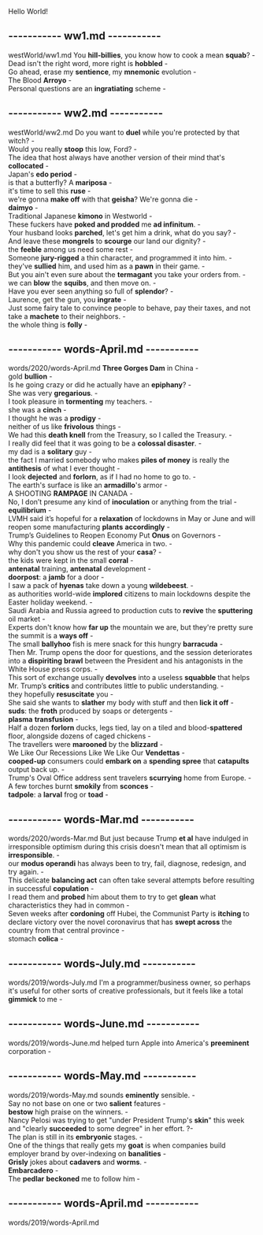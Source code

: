 Hello World!  

## ----------- ww1.md -----------  
westWorld/ww1.md
You **hill-billies**, you know how to cook a mean **squab**? -  
Dead isn't the right word, more right is **hobbled** -  
Go ahead, erase my **sentience**, my **mnemonic** evolution -  
The Blood **Arroyo** -  
Personal questions are an **ingratiating** scheme -  

## ----------- ww2.md -----------  
westWorld/ww2.md
Do you want to **duel** while you're protected by that witch? -  
Would you really **stoop** this low, Ford? -  
The idea that host always have another version of their mind that's **collocated** -   
Japan's **edo period** -  
is that a butterfly?  A **mariposa** -  
it's time to sell this **ruse** -  
we're gonna **make off** with that **geisha**? We're gonna die -  
**daimyo** -   
Traditional Japanese **kimono** in Westworld -  
These fuckers have **poked and prodded** me **ad infinitum**. -  
Your husband looks **parched**, let's get him a drink, what do you say? -  
And leave these **mongrels** to **scourge** our land our dignity? -  
the **feeble** among us need some rest -  
Someone **jury-rigged** a thin character, and programmed it into him. -   
they've **sullied** him, and used him as a **pawn** in their game. -  
But you ain't even sure about the **termagant** you take your orders from. -  
we can **blow** the **squibs**, and then move on. -  
Have you ever seen anything so full of **splendor**? -  
Laurence, get the gun, you **ingrate** -  
Just some fairy tale to convince people to behave, pay their taxes, and not take a **machete** to their neighbors. -  
the whole thing is **folly** -  

## ----------- words-April.md -----------  
words/2020/words-April.md
**Three Gorges Dam** in China -  
gold **bullion** -  
Is he going crazy or did he actually have an **epiphany**? -  
She was very **gregarious**. -  
I took pleasure in **tormenting** my teachers. -  
she was a **cinch** -  
I thought he was a **prodigy** -  
neither of us like **frivolous** things -  
We had this **death knell** from the Treasury, so I called the Treasury. -  
I really did feel that it was going to be a **colossal disaster**. -  
my dad is a **solitary** guy -  
the fact I married somebody who makes **piles of money** is really the **antithesis** of what I ever thought -  
I look **dejected** and **forlorn**, as if I had no home to go to. -  
The earth's surface is like an **armadillo**'s armor -  
A SHOOTING **RAMPAGE** IN CANADA -  
No, I don’t presume any kind of **inoculation** or anything from the trial -   
**equilibrium** -  
LVMH said it’s hopeful for a **relaxation** of lockdowns in May or June and will reopen some manufacturing **plants** **accordingly** -  
Trump’s Guidelines to Reopen Economy Put **Onus** on Governors -  
Why this pandemic could **cleave** America in two. -  
why don't you show us the rest of your **casa**? -  
the kids were kept in the small **corral** -  
**antenatal** training, **antenatal** development -   
**doorpost**: a **jamb** for a door -  
I saw a pack of **hyenas** take down a young **wildebeest**. -  
as authorities world-wide **implored** citizens to main lockdowns despite the Easter holiday weekend. -  
Saudi Arabia and Russia agreed to production cuts to **revive** the **sputtering** oil market -  
Experts don't know how **far up** the mountain we are, but they're pretty sure the summit is a **ways off** -  
The small **ballyhoo** fish is mere snack for this hungry **barracuda** -  
Then Mr. Trump opens the door for questions, and the session deteriorates into a **dispiriting** **brawl** between the President and his antagonists in the White House press corps. -  
This sort of exchange usually **devolves** into a useless **squabble** that helps Mr. Trump’s **critics** and contributes little to public understanding. -  
they hopefully **resuscitate** you -   
She said she wants to **slather** my body with stuff and then **lick it off**  -   
**suds**: the **froth** produced by soaps or detergents -  
**plasma** **transfusion** -  
Half a dozen **forlorn** ducks, legs tied, lay on a tiled and blood-**spattered** floor, alongside dozens of caged chickens -  
The travellers were **marooned** by the **blizzard** -  
We Like Our Recessions Like We Like Our **Vendettas** -  
**cooped-up** consumers could **embark on** a **spending spree** that **catapults** output back up. -  
Trump's Oval Office address sent travelers **scurrying** home from Europe. -   
A few torches burnt **smokily** from **sconces** -  
**tadpole**: a **larval** frog or **toad** -  

## ----------- words-Mar.md -----------  
words/2020/words-Mar.md
But just because Trump **et al** have indulged in irresponsible optimism during this crisis doesn't mean that all optimism is **irresponsible**. -  
our **modus operandi** has always been to try, fail, diagnose, redesign, and try again. -  
This delicate **balancing act** can often take several attempts before resulting in successful **copulation** -  
I read them and **probed** him about them to try to get **glean** what characteristics they had in common -  
Seven weeks after **cordoning** off Hubei, the Communist Party is **itching** to declare victory over the novel coronavirus that has **swept across** the country from that central province -  
stomach **colica** -  

## ----------- words-July.md -----------  
words/2019/words-July.md
I'm a programmer/business owner, so perhaps it's useful for other sorts of creative professionals, but it feels like a total **gimmick** to me -  

## ----------- words-June.md -----------  
words/2019/words-June.md
helped turn Apple into America's **preeminent** corporation -  

## ----------- words-May.md -----------  
words/2019/words-May.md
sounds **eminently** sensible. -  
Say no not base on one or two **salient** features -  
**bestow** high praise on the winners. -  
Nancy Pelosi was trying to get "under President Trump's **skin**" this week and "clearly **succeeded** to some degree" in her effort. ?-  
The plan is still in its **embryonic** stages. -  
One of the things that really gets my **goat** is when companies build employer brand by over-indexing on **banalities** -   
**Grisly** jokes about **cadavers** and **worms**. -   
**Embarcadero** -  
The **pedlar** **beckoned** me to follow him -    

## ----------- words-April.md -----------  
words/2019/words-April.md
